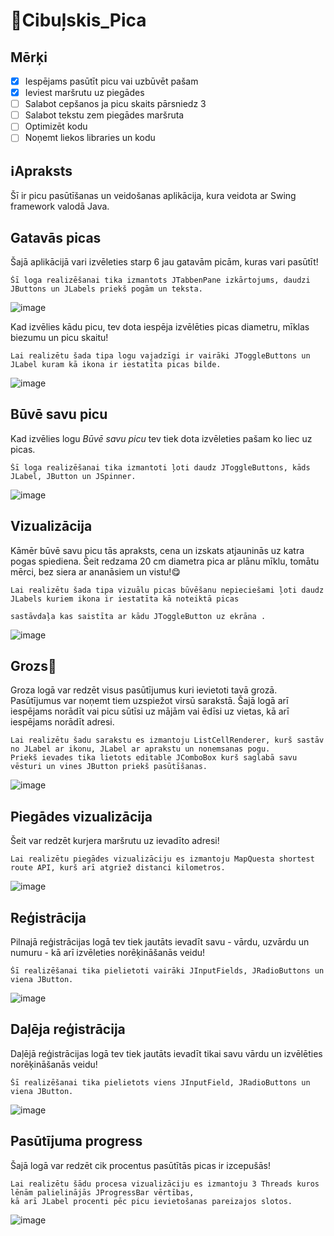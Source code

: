 # :pizza:Cibuļskis_Pica

## Mērķi
- [x] Iespējams pasūtīt picu vai uzbūvēt pašam
- [x] Ieviest maršrutu uz piegādes
- [ ] Salabot cepšanos ja picu skaits pārsniedz 3
- [ ] Salabot tekstu zem piegādes maršruta
- [ ] Optimizēt kodu
- [ ] Noņemt liekos libraries un kodu

## :information_source:Apraksts
Šī ir picu pasūtīšanas un veidošanas aplikācija, kura veidota ar Swing framework valodā Java.


## Gatavās picas
Šajā aplikācijā vari izvēleties starp 6 jau gatavām picām, kuras vari pasūtīt!
<pre><code>Šī loga realizēšanai tika izmantots JTabbenPane izkārtojums, daudzi JButtons un JLabels priekš pogām un teksta.</code></pre>
![image](https://user-images.githubusercontent.com/118617121/231410884-80c92e94-8365-4980-904a-954e90015f98.png)

Kad izvēlies kādu picu, tev dota iespēja izvēlēties picas diametru, mīklas biezumu un picu skaitu!

<pre><code>Lai realizētu šada tipa logu vajadzīgi ir vairāki JToggleButtons un JLabel kuram kā ikona ir iestatīta picas bilde.</code></pre>

![image](https://user-images.githubusercontent.com/118617121/231411701-0bd7eb9b-57f0-4cb2-9822-3b9684164b63.png)

## Būvē savu picu
Kad izvēlies logu *Būvē savu picu* tev tiek dota izvēleties pašam ko liec uz picas.
<pre><code>Šī loga realizēšanai tika izmantoti ļoti daudz JToggleButtons, kāds JLabel, JButton un JSpinner.</code></pre>
![image](https://user-images.githubusercontent.com/118617121/231412886-2226f087-1eb9-4010-8b30-55624361d815.png)
## Vizualizācija
Kāmēr būvē savu picu tās apraksts, cena un izskats atjauninās uz katra pogas spiediena.
Šeit redzama 20 cm diametra pica ar plānu mīklu, tomātu mērci, bez siera ar ananāsiem un vistu!:yum:
<pre><code>Lai realizētu šada tipa vizuālu picas būvēšanu nepieciešami ļoti daudz JLabels kuriem ikona ir iestatīta kā noteiktā picas <br>
sastāvdaļa kas saistīta ar kādu JToggleButton uz ekrāna .</code></pre>
![image](https://user-images.githubusercontent.com/118617121/231428156-c4f1976b-51af-40d4-9655-8e57b8377170.png)
## Grozs:shopping_cart:
Groza logā var redzēt visus pasūtījumus kuri ievietoti tavā grozā.
Pasūtījumus var noņemt tiem uzspiežot virsū sarakstā.
Šajā logā arī iespējams norādīt vai picu sūtīsi uz mājām vai ēdīsi uz vietas, kā arī iespējams norādīt adresi.

<pre><code>Lai realizētu šadu sarakstu es izmantoju ListCellRenderer, kurš sastāv no JLabel ar ikonu, JLabel ar aprakstu un nonemsanas pogu. 
Priekš ievades tika lietots editable JComboBox kurš saglabā savu vēsturi un vines JButton priekš pasūtīšanas.</code></pre>
![image](https://user-images.githubusercontent.com/118617121/231429651-4953d0d4-b22f-41cb-9549-aac53c404584.png)

## Piegādes vizualizācija
Šeit var redzēt kurjera maršrutu uz ievadīto adresi!
<pre><code>Lai realizētu piegādes vizualizāciju es izmantoju MapQuesta shortest route API, kurš arī atgriež distanci kilometros.</code></pre>
![image](https://user-images.githubusercontent.com/118617121/231431128-949f02d9-7331-4fb8-b15e-a9db59c23a34.png)


## Reģistrācija
Pilnajā reģistrācijas logā tev tiek jautāts ievadīt savu - vārdu, uzvārdu un numuru - kā arī izvēleties norēķināšanās veidu!
<pre><code>Šī realizēšanai tika pielietoti vairāki JInputFields, JRadioButtons un viena JButton.</code></pre>

![image](https://user-images.githubusercontent.com/118617121/231430137-c1998c53-3020-4ed5-bf53-a3334d08cd55.png)

## Daļēja reģistrācija
Daļējā reģistrācijas logā tev tiek jautāts ievadīt tikai savu vārdu un izvēlēties norēķināšanās veidu!
<pre><code>Šī realizēšanai tika pielietots viens JInputField, JRadioButtons un viena JButton.</code></pre>
![image](https://user-images.githubusercontent.com/118617121/231431486-04dca5c9-7542-49d8-bf9f-ce572dfeb176.png)


## Pasūtījuma progress
Šajā logā var redzēt cik procentus pasūtītās picas ir izcepušās!
<pre><code>Lai realizētu šādu procesa vizualizāciju es izmantoju 3 Threads kuros lēnām palielinājās JProgressBar vērtības,
kā arī JLabel procenti pēc picu ievietošanas pareizajos slotos.</code></pre>
![image](https://user-images.githubusercontent.com/118617121/231438298-60bce175-38ed-48dd-be01-263bd433248b.png)






